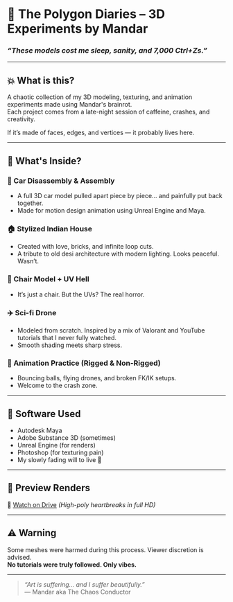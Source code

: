 # 🧱 The Polygon Diaries – 3D Experiments by Mandar  
### *“These models cost me sleep, sanity, and 7,000 Ctrl+Zs.”*

---

## 💥 What is this?

A chaotic collection of my 3D modeling, texturing, and animation experiments made using Mandar's brainrot.  
Each project comes from a late-night session of caffeine, crashes, and creativity.

If it’s made of faces, edges, and vertices — it probably lives here.

---

## 🔨 What's Inside?

### 🚙 Car Disassembly & Assembly  
- A full 3D car model pulled apart piece by piece… and painfully put back together.  
- Made for motion design animation using Unreal Engine and Maya.

### 🏠 Stylized Indian House  
- Created with love, bricks, and infinite loop cuts.  
- A tribute to old desi architecture with modern lighting. Looks peaceful. Wasn’t.

### 💺 Chair Model + UV Hell  
- It’s just a chair. But the UVs? The real horror.

### ✈️ Sci-fi Drone  
- Modeled from scratch. Inspired by a mix of Valorant and YouTube tutorials that I never fully watched.  
- Smooth shading meets sharp stress.

### 🔄 Animation Practice (Rigged & Non-Rigged)  
- Bouncing balls, flying drones, and broken FK/IK setups.  
- Welcome to the crash zone.

---

## 🧠 Software Used
- Autodesk Maya  
- Adobe Substance 3D (sometimes)  
- Unreal Engine (for renders)  
- Photoshop (for texturing pain)  
- My slowly fading will to live 🙂

---

## 🔗 Preview Renders  
🎥 [Watch on Drive](https://your-drive-link-here) *(High-poly heartbreaks in full HD)*  

---

## ⚠️ Warning

Some meshes were harmed during this process. Viewer discretion is advised.  
**No tutorials were truly followed. Only vibes.**

---

> *“Art is suffering… and I suffer beautifully.”*  
> — Mandar aka The Chaos Conductor

